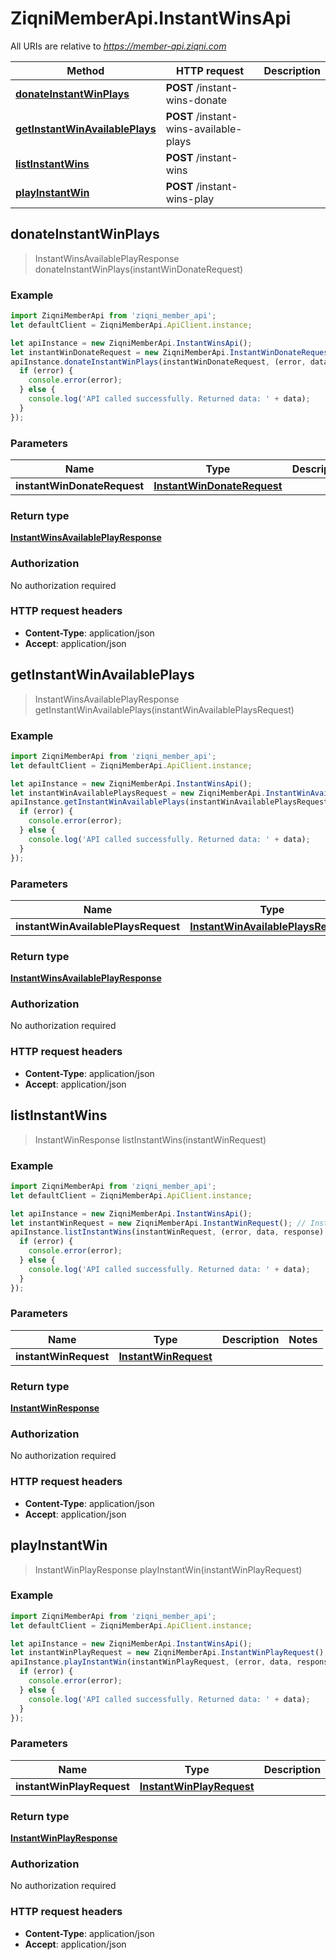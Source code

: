 # ZiqniMemberApi.InstantWinsApi

All URIs are relative to *https://member-api.ziqni.com*

Method | HTTP request | Description
------------- | ------------- | -------------
[**donateInstantWinPlays**](InstantWinsApi.md#donateInstantWinPlays) | **POST** /instant-wins-donate | 
[**getInstantWinAvailablePlays**](InstantWinsApi.md#getInstantWinAvailablePlays) | **POST** /instant-wins-available-plays | 
[**listInstantWins**](InstantWinsApi.md#listInstantWins) | **POST** /instant-wins | 
[**playInstantWin**](InstantWinsApi.md#playInstantWin) | **POST** /instant-wins-play | 



## donateInstantWinPlays

> InstantWinsAvailablePlayResponse donateInstantWinPlays(instantWinDonateRequest)



### Example

```javascript
import ZiqniMemberApi from 'ziqni_member_api';
let defaultClient = ZiqniMemberApi.ApiClient.instance;

let apiInstance = new ZiqniMemberApi.InstantWinsApi();
let instantWinDonateRequest = new ZiqniMemberApi.InstantWinDonateRequest(); // InstantWinDonateRequest | 
apiInstance.donateInstantWinPlays(instantWinDonateRequest, (error, data, response) => {
  if (error) {
    console.error(error);
  } else {
    console.log('API called successfully. Returned data: ' + data);
  }
});
```

### Parameters


Name | Type | Description  | Notes
------------- | ------------- | ------------- | -------------
 **instantWinDonateRequest** | [**InstantWinDonateRequest**](InstantWinDonateRequest.md)|  | 

### Return type

[**InstantWinsAvailablePlayResponse**](InstantWinsAvailablePlayResponse.md)

### Authorization

No authorization required

### HTTP request headers

- **Content-Type**: application/json
- **Accept**: application/json


## getInstantWinAvailablePlays

> InstantWinsAvailablePlayResponse getInstantWinAvailablePlays(instantWinAvailablePlaysRequest)



### Example

```javascript
import ZiqniMemberApi from 'ziqni_member_api';
let defaultClient = ZiqniMemberApi.ApiClient.instance;

let apiInstance = new ZiqniMemberApi.InstantWinsApi();
let instantWinAvailablePlaysRequest = new ZiqniMemberApi.InstantWinAvailablePlaysRequest(); // InstantWinAvailablePlaysRequest | 
apiInstance.getInstantWinAvailablePlays(instantWinAvailablePlaysRequest, (error, data, response) => {
  if (error) {
    console.error(error);
  } else {
    console.log('API called successfully. Returned data: ' + data);
  }
});
```

### Parameters


Name | Type | Description  | Notes
------------- | ------------- | ------------- | -------------
 **instantWinAvailablePlaysRequest** | [**InstantWinAvailablePlaysRequest**](InstantWinAvailablePlaysRequest.md)|  | 

### Return type

[**InstantWinsAvailablePlayResponse**](InstantWinsAvailablePlayResponse.md)

### Authorization

No authorization required

### HTTP request headers

- **Content-Type**: application/json
- **Accept**: application/json


## listInstantWins

> InstantWinResponse listInstantWins(instantWinRequest)



### Example

```javascript
import ZiqniMemberApi from 'ziqni_member_api';
let defaultClient = ZiqniMemberApi.ApiClient.instance;

let apiInstance = new ZiqniMemberApi.InstantWinsApi();
let instantWinRequest = new ZiqniMemberApi.InstantWinRequest(); // InstantWinRequest | 
apiInstance.listInstantWins(instantWinRequest, (error, data, response) => {
  if (error) {
    console.error(error);
  } else {
    console.log('API called successfully. Returned data: ' + data);
  }
});
```

### Parameters


Name | Type | Description  | Notes
------------- | ------------- | ------------- | -------------
 **instantWinRequest** | [**InstantWinRequest**](InstantWinRequest.md)|  | 

### Return type

[**InstantWinResponse**](InstantWinResponse.md)

### Authorization

No authorization required

### HTTP request headers

- **Content-Type**: application/json
- **Accept**: application/json


## playInstantWin

> InstantWinPlayResponse playInstantWin(instantWinPlayRequest)



### Example

```javascript
import ZiqniMemberApi from 'ziqni_member_api';
let defaultClient = ZiqniMemberApi.ApiClient.instance;

let apiInstance = new ZiqniMemberApi.InstantWinsApi();
let instantWinPlayRequest = new ZiqniMemberApi.InstantWinPlayRequest(); // InstantWinPlayRequest | 
apiInstance.playInstantWin(instantWinPlayRequest, (error, data, response) => {
  if (error) {
    console.error(error);
  } else {
    console.log('API called successfully. Returned data: ' + data);
  }
});
```

### Parameters


Name | Type | Description  | Notes
------------- | ------------- | ------------- | -------------
 **instantWinPlayRequest** | [**InstantWinPlayRequest**](InstantWinPlayRequest.md)|  | 

### Return type

[**InstantWinPlayResponse**](InstantWinPlayResponse.md)

### Authorization

No authorization required

### HTTP request headers

- **Content-Type**: application/json
- **Accept**: application/json

